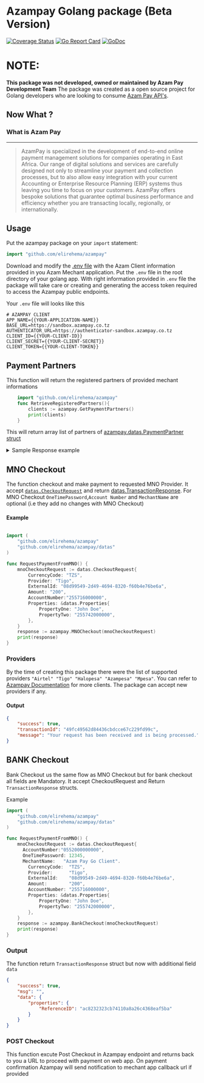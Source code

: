 # Azampay Golang package (Beta Version)
[![Coverage Status](https://badgen.net/codecov/c/github/elirehema/azampay)](https://codecov.io/gh/elirehema/azampay)
[![Go Report Card](https://goreportcard.com/badge/github.com/elirehema/azampay)](https://goreportcard.com/report/github.com/elirehema/azampay)
[![GoDoc](https://godoc.org/github.com/elirehema/azampay?status.svg)](https://godoc.org/github.com/elirehema/azampay)


# NOTE:
**This package was not developed, owned or maintained by Azam Pay Development Team**
The package was created as a open source project for Golang developers who are looking to consume [Azam Pay API's](https://developerdocs.azampay.co.tz/redoc). 

## Now What ?
### What is Azam Pay
---
> AzamPay is specialized in the development of end-to-end online payment management solutions for companies operating in East Africa. Our range of digital solutions and services are carefully designed not only to streamline your payment and collection processes, but to also allow easy integration with your current Accounting or Enterprise Resource Planning (ERP) systems thus leaving you time to focus on your customers. AzamPay offers bespoke solutions that guarantee optimal business performance and efficiency whether you are transacting locally, regionally, or internationally.

## Usage

Put the azampay package on your `import` statement:

```go
import "github.com/elirehema/azampay"
```

Download and modify the [.env file](https://github.com/elirehema/azampay/blob/master/.env) with the Azam Client information provided in you Azam Mechant application. Put the `.env` file in the root directory of your golang app. With right information provided in `.env` file the package will take care or creating and generating the access token required to access the Azampay public endpoints. 

Your `.env` file will looks like this
```.env
# AZAMPAY CLIENT
APP_NAME={{YOUR-APPLICATION-NAME}}
BASE_URL=https://sandbox.azampay.co.tz
AUTHENTICATOR_URL=https://authenticator-sandbox.azampay.co.tz
CLIENT_ID={{YOUR-CLIENT-ID}}
CLIENT_SECRET={{YOUR-CLIENT-SECRET}}
CLIENT_TOKEN={{YOUR-CLIENT-TOKEN}}

```

## Payment Partners
This function will return the registered partners of provided mechant informations 

```go
    import "github.com/elirehema/azampay"
    func RetrieveRegisteredPartners(){
        clients := azampay.GetPaymentPartners()
        print(clients)
    }

```
This will return array list of partners of [azampay.datas.PaymentPartner struct](https://github.com/elirehema/azampay/blob/master/datas/d_partner.go)

<details>
    <summary> Sample Response example </summary>

```json
[
   {
      "id": "6ebafc56-6d4d-4265-a8d4-c0e1e7806c19",
      "logoUrl": "https://azampay-sarafutest.s3.eu-central-1.amazonaws.com/azampesa.png",
      "partnerName": "Azampesa",
      "provider": 5,
      "vendorName": "your@mechane.email_com",
      "paymentVendorId": "your-payment-vendor-id",
      "paymentPartnerId": "08d997ae-1961-4c32-8b2f-e00f53003b00",
      "paymentAcknowledgmentRoute": "https://your/callback/endpoint",
      "currency": "TZS",
      "status": "1",
      "vendorType": "seller"
   },
   {
      "id": "bbb6121c-b158-4078-aa09-67a584100746",
      "logoUrl": "https://pg-vnext-banners.s3.eu-central-1.amazonaws.com/vnext-images/pgvnext-payment-images/halopesa.svg",
      "partnerName": "HaloPesa",
      "provider": 4,
      "vendorName": "your@mechane.email_com",
      "paymentVendorId": "your-payment-vendor-id",
      "paymentPartnerId": "08d99549-2d49-4694-8320-f60b4e76be6a",
      "paymentAcknowledgmentRoute": "https://your/callback/endpoint",
      "currency": "TZS",
      "status": "1",
      "vendorType": "seller"
   },
   {
      "id": "bf61faec-1421-4e93-bc5b-41090fde3aa9",
      "logoUrl": "https://pg-vnext-banners.s3.eu-central-1.amazonaws.com/vnext-images/pgvnext-payment-images/tigopesa.svg",
      "partnerName": "Tigopesa",
      "provider": 3,
      "vendorName": "your@mechane.email_com",
      "paymentVendorId": "your-payment-vendor-id",
      "paymentPartnerId": "8f2b5341-78c1-4aa2-a8a4-0e1fbe263f1c",
      "paymentAcknowledgmentRoute": "https://your/callback/endpoint",
      "currency": "TZS",
      "status": "1",
      "vendorType": "seller"
   },
   {
      "id": "e21d2941-804f-42e6-a547-66bbbfc7d533",
      "logoUrl": "https://pg-vnext-banners.s3.eu-central-1.amazonaws.com/vnext-images/pgvnext-payment-images/airtel.svg",
      "partnerName": "Airtel",
      "provider": 2,
      "vendorName": "your@mechane.email_com",
      "paymentVendorId": "your-payment-vendor-id",
      "paymentPartnerId": "08d9945a-c9df-4834-876e-04b2df375d8e",
      "paymentAcknowledgmentRoute": "https://your/callback/endpoint",
      "currency": "TZS",
      "status": "1",
      "vendorType": "seller"
   }
]
```

</details>


## MNO Checkout
The function checkout and make payment to requested MNO Provider.
It accept [```datas.CheckoutRequest```](https://github.com/elirehema/azampay/blob/master/datas/d_checkout.go) and return [datas.TransactionResponse](https://github.com/elirehema/azampay/blob/master/datas/d_tresponse.go). For MNO Checkout `OneTimePassword`,`Account Number` and `MechantName` are optional (i.e they add no changes with MNO Checkout)


#### Example
```go

import (
	"github.com/elirehema/azampay"
	"github.com/elirehema/azampay/datas"
)

func RequestPaymentFromMNO() {
	mnoCheckoutRequest := datas.CheckoutRequest{
		CurrencyCode: "TZS",
		Provider: "Tigo",
		ExternalId: "08d99549-2d49-4694-8320-f60b4e76be6a",
		Amount: "200",
		AccountNumber:"255716000000",
		Properties: &datas.Properties{
			PropertyOne: "John Doe",
			PropertyTwo: "255742000000",
		},
	}
	response := azampay.MNOCheckout(mnoCheckoutRequest)
	print(response)
}

```

### Providers
By the time of creating this package there were the list of supported providers ```"Airtel" "Tigo" "Halopesa" "Azampesa" "Mpesa"```. You can refer to [Azampay Documentation](https://developerdocs.azampay.co.tz/redoc#tag/Checkout-API/operation/Mno%20Checkout) for more clients. The package can accept new providers if any. 

#### Output
```json
{
    "success": true,
    "transactionId": "49fc49562d84436cbdcce67c229fd99c",
    "message": "Your request has been received and is being processed."
}
```

## BANK Checkout
Bank Checkout us the same flow as MNO Checkout but for bank checkout all fields are Mandatory. It accept CheckoutRequest and Return ```TransactionResponse``` structs. 

Example
```go
import (
	"github.com/elirehema/azampay"
	"github.com/elirehema/azampay/datas"
)

func RequestPaymentFromMNO() {
	mnoCheckoutRequest := datas.CheckoutRequest{
      AccountNumber:"0552000000000",
      OneTimePassword: 12345,
      MechantName:   "Azam Pay Go Client".
		CurrencyCode:  "TZS",
		Provider:      "Tigo",
		ExternalId:    "08d99549-2d49-4694-8320-f60b4e76be6a",
		Amount:        "200",
		AccountNumber: "255716000000",
		Properties: &datas.Properties{
			PropertyOne: "John Doe",
			PropertyTwo: "255742000000",
		},
	}
	response := azampay.BankCheckout(mnoCheckoutRequest)
	print(response)
}
```

### Output
The function return ```TransactionResponse``` struct but now with additional field ```data```
```json
{
    "success": true,
    "msg": "",
    "data": {
        "properties": {
            "ReferenceID": "ac8232323cb74110a8a26c4368eaf5ba"
        }
    }
}
```

### POST Checkout

This function excute Post Checkout in Azampay endpoint and returns back to you a URL to proceed with payment on web app. On payment confirmation Azampay will send notification to mechant app callback url if provided

